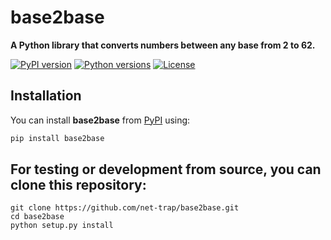 # base2base

**A Python library that converts numbers between any base from 2 to 62.**

[![PyPI version](https://img.shields.io/pypi/v/base2base)](https://pypi.org/project/base2base/)
[![Python versions](https://img.shields.io/pypi/pyversions/base2base)](https://pypi.org/project/base2base/)
[![License](https://img.shields.io/github/license/net-trap/base2base)](LICENSE)

## Installation

You can install **base2base** from [PyPI](https://pypi.org/) using:

```bash
pip install base2base
```

## For testing or development from source, you can clone this repository:

```
git clone https://github.com/net-trap/base2base.git
cd base2base
python setup.py install
```

